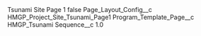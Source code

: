 <?xml version="1.0" encoding="UTF-8"?>
<CustomMetadata xmlns="http://soap.sforce.com/2006/04/metadata" xmlns:xsi="http://www.w3.org/2001/XMLSchema-instance" xmlns:xsd="http://www.w3.org/2001/XMLSchema">
    <label>Tsunami Site Page 1</label>
    <protected>false</protected>
    <values>
        <field>Page_Layout_Config__c</field>
        <value xsi:type="xsd:string">HMGP_Project_Site_Tsunami_Page1</value>
    </values>
    <values>
        <field>Program_Template_Page__c</field>
        <value xsi:type="xsd:string">HMGP_Tsunami</value>
    </values>
    <values>
        <field>Sequence__c</field>
        <value xsi:type="xsd:double">1.0</value>
    </values>
</CustomMetadata>
